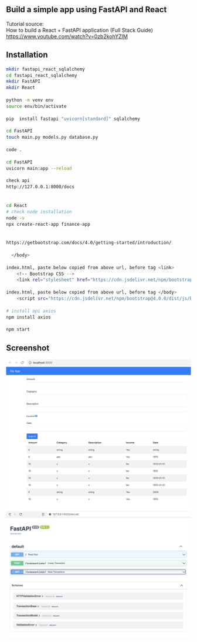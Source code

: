 ## Build a simple app using FastAPI and React

Tutorial source:   
How to build a React + FastAPI application (Full Stack Guide)  
https://www.youtube.com/watch?v=0zb2kohYZIM  

## Installation 

```bash 
mkdir fastapi_react_sqlalchemy
cd fastapi_react_sqlalchemy
mkdir FastAPI 
mkdir React 

python -m venv env 
source env/bin/activate 

pip  install fastapi "uvicorn[standard]" sqlalchemy

cd FastAPI 
touch main.py models.py database.py

code .  

cd FastAPI
uvicorn main:app --reload 

check api 
http://127.0.0.1:8000/docs


cd React 
# check node installation 
node -v   
npx create-react-app finance-app 


https://getbootstrap.com/docs/4.0/getting-started/introduction/

  </body>

index.html, paste below copied from above url, before tag <link>
    <!-- Bootstrap CSS -->
    <link rel="stylesheet" href="https://cdn.jsdelivr.net/npm/bootstrap@4.0.0/dist/css/bootstrap.min.css" integrity="sha384-Gn5384xqQ1aoWXA+058RXPxPg6fy4IWvTNh0E263XmFcJlSAwiGgFAW/dAiS6JXm" crossorigin="anonymous">

index.html, paste below copied from above url, before tag </body>
    <script src="https://cdn.jsdelivr.net/npm/bootstrap@4.0.0/dist/js/bootstrap.min.js" integrity="sha384-JZR6Spejh4U02d8jOt6vLEHfe/JQGiRRSQQxSfFWpi1MquVdAyjUar5+76PVCmYl" crossorigin="anonymous"></script>

# install api axios 
npm install axios

npm start 


```

## Screenshot 

![App](./screenshot1.png)
![FastAPI](./screenshot2.png)